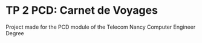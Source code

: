 # TP 2 PCD: Carnet de Voyages
Project made for the PCD module of the Telecom Nancy Computer Engineer Degree

